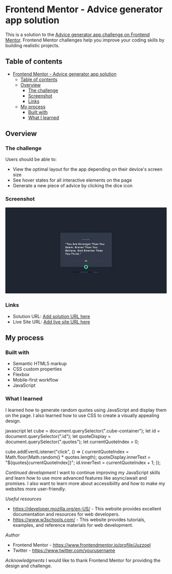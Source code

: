 # Frontend Mentor - Advice generator app solution

This is a solution to the [Advice generator app challenge on Frontend Mentor](https://www.frontendmentor.io/challenges/advice-generator-app-QdUG-13db). Frontend Mentor challenges help you improve your coding skills by building realistic projects.

## Table of contents
- [Frontend Mentor - Advice generator app solution](#frontend-mentor---advice-generator-app-solution)
  - [Table of contents](#table-of-contents)
  - [Overview](#overview)
    - [The challenge](#the-challenge)
    - [Screenshot](#screenshot)
    - [Links](#links)
  - [My process](#my-process)
    - [Built with](#built-with)
    - [What I learned](#what-i-learned)

## Overview
### The challenge
Users should be able to:

- View the optimal layout for the app depending on their device's screen size
- See hover states for all interactive elements on the page
- Generate a new piece of advice by clicking the dice icon

### Screenshot
![](./screenshot.png)

### Links
- Solution URL: [Add solution URL here](https://github.com/JuzzJoel/advice-generator-app-main)
- Live Site URL: [Add live site URL here](https://advice-generator-app-main-murex-zeta.vercel.app/)

## My process
### Built with
- Semantic HTML5 markup
- CSS custom properties
- Flexbox
- Mobile-first workflow
- JavaScript

### What I learned
I learned how to generate random quotes using JavaScript and display them on the page. I also learned how to use CSS to create a visually appealing design.

javascript
let cube = document.querySelector(".cube-container");
let id = document.querySelector(".id");
let quoteDisplay = document.querySelector(".quotes");
let currentQuoteIndex = 0;

cube.addEventListener("click", () => {
  currentQuoteIndex = Math.floor(Math.random() * quotes.length);
  quoteDisplay.innerText = "${quotes[currentQuoteIndex]}";
  id.innerText = currentQuoteIndex + 1;
});


*Continued development*
I want to continue improving my JavaScript skills and learn how to use more advanced features like async/await and promises. I also want to learn more about accessibility and how to make my websites more user-friendly.

*Useful resources*
- https://developer.mozilla.org/en-US/ - This website provides excellent documentation and resources for web developers.
- https://www.w3schools.com/ - This website provides tutorials, examples, and reference materials for web development.

*Author*
- Frontend Mentor - https://www.frontendmentor.io/profile/Juzzoel
- Twitter - https://www.twitter.com/yourusername

*Acknowledgments*
I would like to thank Frontend Mentor for providing the design and challenge.

